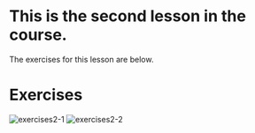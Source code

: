 # This is the second lesson in the course.
The exercises for this lesson are below.

# Exercises
![exercises2-1](https://user-images.githubusercontent.com/70604577/160036745-268ed519-90ae-4eb4-aa41-ad4785ee6547.png)
![exercises2-2](https://user-images.githubusercontent.com/70604577/160036755-a0f635bf-9d61-4265-a3be-91f180959907.png)